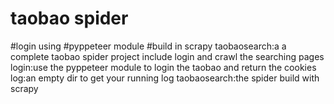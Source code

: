 # taobao spider
#login using 
#pyppeteer module
#build in scrapy
taobaosearch:a a complete taobao spider project include login and crawl the searching pages
  login:use the pyppeteer module to login the taobao and return the cookies
    log:an empty dir to get your running log
    taobaosearch:the spider build with scrapy
